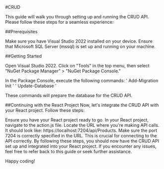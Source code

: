 #CRUD

This guide will walk you through setting up and running the CRUD API. Please follow these steps for a seamless experience:

##Prerequisites

Make sure you have Visual Studio 2022 installed on your device.
Ensure that Microsoft SQL Server (mssql) is set up and running on your machine.

##Getting Started

Open Visual Studio 2022.
Click on "Tools" in the top menu, then select "NuGet Package Manager" > "NuGet Package Console."

In the Package Console, execute the following commands:
' Add-Migration Init '
' Update-Database '

These commands will prepare the database for the CRUD API.

##Continuing with the React Project
Now, let's integrate the CRUD API with your React project. Follow these steps:

Ensure you have your React project ready to go.
In your React project, navigate to the action.js file.
Locate the URL where you're making API calls. It should look like: https://localhost:7204/api/Products.
Make sure the port 7204 is correctly specified in the URL. This is crucial for connecting to the API correctly.
By following these steps, you should now have the CRUD API set up and integrated into your React project. If you encounter any issues, feel free to refer back to this guide or seek further assistance.

Happy coding! 